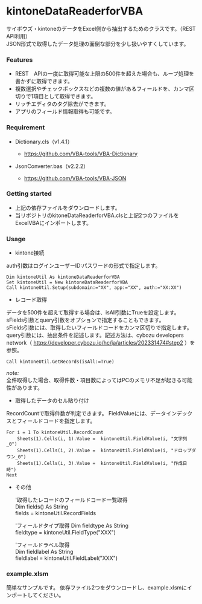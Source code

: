 # kintoneDataReaderforVBA

サイボウズ・kintoneのデータをExcel側から抽出するためのクラスです。（REST API利用）  
JSON形式で取得したデータ処理の面倒な部分を少し扱いやすくしています。

### Features 

* REST　APIの一度に取得可能な上限の500件を超えた場合も、ループ処理を書かずに取得できます。
* 複数選択やチェックボックスなどの複数の値があるフィールドを、カンマ区切りで1項目として取得できます。
* リッチエディタのタグ除去ができます。
* アプリのフィールド情報取得も可能です。

### Requirement 

* Dictionary.cls（v1.4.1）
  * https://github.com/VBA-tools/VBA-Dictionary

* JsonConverter.bas（v2.2.2）
  * https://github.com/VBA-tools/VBA-JSON


### Getting started 

* 上記の依存ファイルをダウンロードします。
* 当リポジトリのkitoneDataReaderforVBA.clsと上記2つのファイルをExcelVBAにインポートします。

### Usage 

* kintone接続

auth引数はログインユーザーID:パスワードの形式で指定します。

    Dim kintoneUtil As kintoneDataReaderforVBA 
    Set kintoneUtil = New kintoneDataReaderforVBA
    Call kintoneUtil.Setup(subdomain:="XX", app:="XX", auth:="XX:XX")
 
 
* レコード取得


データを500件を超えて取得する場合は、isAll引数にTrueを設定します。  
sFields引数とquery引数をオプションで指定することもできます。  
sFields引数には、取得したいフィールドコードをカンマ区切りで指定します。  
query引数には、抽出条件を記述します。記述方法は、cybozu developers network（ https://developer.cybozu.io/hc/ja/articles/202331474#step2 ）を参照。

    Call kintoneUtil.GetRecords(isAll:=True)
    

*note:*  
全件取得した場合、取得件数・項目数によってはPCのメモリ不足が起きる可能性があります。



* 取得したデータのセル貼り付け
 
RecordCountで取得件数が判定できます。
FieldValueには、データインデックスとフィールドコードを指定します。

    For i = 1 To kintoneUtil.RecordCount 
        Sheets(1).Cells(i, 1).Value =  kintoneUtil.FieldValue(i, "文字列_0") 
        Sheets(1).Cells(i, 2).Value =  kintoneUtil.FieldValue(i, "ドロップダウン_0") 
        Sheets(1).Cells(i, 3).Value =  kintoneUtil.FieldValue(i, "作成日時") 
    Next 


* その他 


    '取得したレコードのフィールドコード一覧取得  
    Dim fields() As String     
    fields = kintoneUtil.RecordFields    
    
	'フィールドタイプ取得
	Dim fieldtype As String   
    fieldtype = kintoneUtil.FieldType("XXX")   
    
    'フィールドラベル取得   
	Dim fieldlabel As String   
    fieldlabel = kintoneUtil.FieldLabel("XXX")   


### example.xlsm
簡単なサンプルです。
依存ファイル2つをダウンロードし、example.xlsmにインポートしてください。 